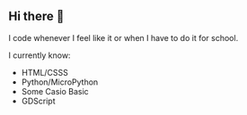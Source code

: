 ## Hi there 👋

I code whenever I feel like it or when I have to do it for school.

I currently know:
  - HTML/CSSS
  - Python/MicroPython
  - Some Casio Basic
  - GDScript

<!--
**Apple-tree-creator/Apple-tree-creator** is a ✨ _special_ ✨ repository because its `README.md` (this file) appears on your GitHub profile.

Here are some ideas to get you started:

- 🔭 I’m currently working on ...
- 🌱 I’m currently learning ...
- 👯 I’m looking to collaborate on ...
- 🤔 I’m looking for help with ...
- 💬 Ask me about ...
- 📫 How to reach me: ...
- 😄 Pronouns: ...
- ⚡ Fun fact: ...
-->
